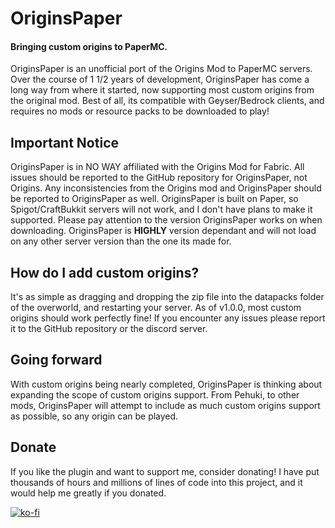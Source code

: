 # OriginsPaper

#### Bringing custom origins to PaperMC.

OriginsPaper is an unofficial port of the Origins Mod to PaperMC servers. Over the course of 1 1/2 years of development,
OriginsPaper has come a long way from where it started, now supporting most custom origins from the original mod. Best of
all, its compatible with Geyser/Bedrock clients, and requires no mods or resource packs to be downloaded to play!

## Important Notice

OriginsPaper is in NO WAY affiliated with the Origins Mod for Fabric. All issues should be reported to the GitHub repository
for OriginsPaper, not Origins. Any inconsistencies from the Origins mod and OriginsPaper should be reported to OriginsPaper as well.
OriginsPaper is built on Paper, so Spigot/CraftBukkit servers will not work, and I don't have plans to make it supported.
Please pay attention to the version OriginsPaper works on when downloading. OriginsPaper is **HIGHLY** version dependant and will
not load on any other server version than the one its made for.

## How do I add custom origins?

It's as simple as dragging and dropping the zip file into the datapacks folder of the overworld, and restarting your
server. As of v1.0.0, most custom origins should work perfectly fine! If you encounter any issues please report it to
the GitHub repository or the discord server.

## Going forward

With custom origins being nearly completed, OriginsPaper is thinking about expanding the scope of custom origins support.
From Pehuki, to other mods, OriginsPaper will attempt to include as much custom origins support as possible, so any origin
can be played.

## Donate

If you like the plugin and want to support me, consider donating! I have put thousands of hours and millions of lines of
code into this project, and it would help me greatly if you donated.

[![ko-fi](https://ko-fi.com/img/githubbutton_sm.svg)](https://ko-fi.com/V7V4O31UU)